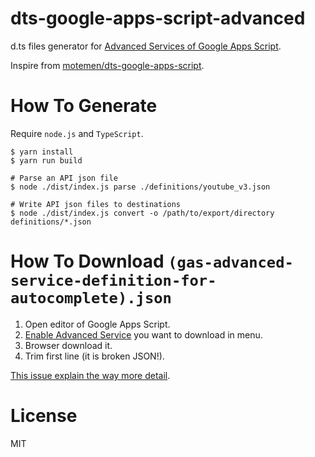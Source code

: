 dts-google-apps-script-advanced
====

d.ts files generator for [Advanced Services of Google Apps Script](https://developers.google.com/apps-script/guides/services/advanced).

Inspire from [motemen/dts-google-apps-script](https://github.com/motemen/dts-google-apps-script).

# How To Generate

Require `node.js` and `TypeScript`.

```console
$ yarn install
$ yarn run build

# Parse an API json file
$ node ./dist/index.js parse ./definitions/youtube_v3.json

# Write API json files to destinations
$ node ./dist/index.js convert -o /path/to/export/directory definitions/*.json
```

# How To Download `(gas-advanced-service-definition-for-autocomplete).json`

1. Open editor of Google Apps Script.
1. [Enable Advanced Service](https://developers.google.com/apps-script/guides/services/advanced#enabling_advanced_services) you want to download in menu.
1. Browser download it.
1. Trim first line (it is broken JSON!).

[This issue explain the way more detail](https://github.com/mtgto/dts-google-apps-script-advanced/issues/5#issuecomment-546321498).

# License

MIT
